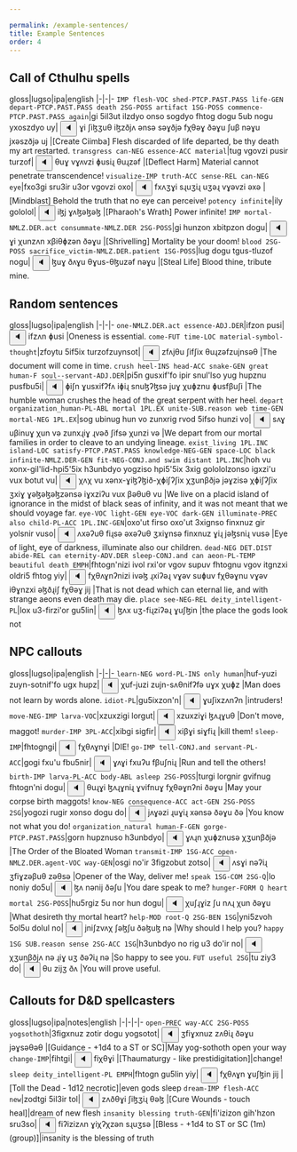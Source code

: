 ```yaml
---

permalink: /example-sentences/
title: Example Sentences
order: 4
---
```


## Call of Cthulhu spells

gloss|lugso|ipa|english
|-|-|-
`IMP flesh-VOC shed-PTCP.PAST.PASS life-GEN depart-PTCP.PAST.PASS death 2SG-POSS artifact 1SG-POSS commence-PTCP.PAST.PASS again`|gi 5il3ut ilzdyo onso sogdyo fhtog dogu 5ub nogu yxoszdyo uy|<span class='spoken'> <button class='speak' type='button' data-ipa='ɣi ʃiɮʒuθ iɮzðjʌ ənsə səɣðjə fχθəɣ ðəɣu ʃuβ nəɣu jxəszðjə uj'>🔈</button> <span class='ipa'>ɣi ʃiɮʒuθ iɮzðjʌ ənsə səɣðjə fχθəɣ ðəɣu ʃuβ nəɣu jxəszðjə uj</span> </span>|[Create Ciimba] Flesh discarded of life departed, be thy death my art restarted.
`transgress can-NEG essence-ACC material`|tug vgovzi pusir turzof|<span class='spoken'> <button class='speak' type='button' data-ipa='θuɣ vɣʌvzi ɸusiɻ θuɻzəf'>🔈</button> <span class='ipa'>θuɣ vɣʌvzi ɸusiɻ θuɻzəf</span> </span>|[Deflect Harm] Material cannot penetrate transcendence!
`visualize-IMP truth-ACC sense-REL can-NEG eye`|fxo3gi sru3ir u3or vgovzi oxo|<span class='spoken'> <button class='speak' type='button' data-ipa='fxʌʒɣi sɻuʒiɻ uʒəɻ vɣəvzi əxə'>🔈</button> <span class='ipa'>fxʌʒɣi sɻuʒiɻ uʒəɻ vɣəvzi əxə</span> </span>|[Mindblast] Behold the truth that no eye can perceive!
`potency infinite`|ily gololol|<span class='spoken'> <button class='speak' type='button' data-ipa='iɮj ɣʌɮəɮəɮ'>🔈</button> <span class='ipa'>iɮj ɣʌɮəɮəɮ</span> </span>|[Pharaoh's Wrath] Power infinite!
`IMP mortal-NMLZ.DER.act consummate-NMLZ.DER 2SG-POSS`|gi hunzon xbitpzon dogu|<span class='spoken'> <button class='speak' type='button' data-ipa='ɣi χunzʌn xβiθɸzən ðəɣu'>🔈</button> <span class='ipa'>ɣi χunzʌn xβiθɸzən ðəɣu</span> </span>|[Shrivelling] Mortality be your doom!
`blood 2SG-POSS sacrifice_victim-NMLZ.DER.patient 1SG-POSS`|lug dogu tgus-tluzof nogu|<span class='spoken'> <button class='speak' type='button' data-ipa='ɮuɣ ðʌɣu θɣus-θɮuzəf nəɣu'>🔈</button> <span class='ipa'>ɮuɣ ðʌɣu θɣus-θɮuzəf nəɣu</span> </span>|[Steal Life] Blood thine, tribute mine.

## Random sentences

gloss|lugso|ipa|english
|-|-|-
`one-NMLZ.DER.act essence-ADJ.DER`|ifzon pusi|<span class='spoken'> <button class='speak' type='button' data-ipa='ifzʌn ɸusi'>🔈</button> <span class='ipa'>ifzʌn ɸusi</span> </span>|Oneness is essential.
`come-FUT time-LOC material-symbol-thought`|zfoytu 5if5ix turzofzuynsot|<span class='spoken'> <button class='speak' type='button' data-ipa='zfʌjθu ʃifʃix θuɻzəfzujnsəθ'>🔈</button> <span class='ipa'>zfʌjθu ʃifʃix θuɻzəfzujnsəθ</span> </span>|The document will come in time.
`crush heel-INS head-ACC snake-GEN great human-F soul--servant-ADJ.DER`|pi5n gusxif'fo ipir snul'lso yug hupznu pusfbu5i|<span class='spoken'> <button class='speak' type='button' data-ipa='ɸiʃn ɣusxifʔfʌ iɸiɻ snuɮʔɮsə juɣ χuɸznu ɸusfβuʃi'>🔈</button> <span class='ipa'>ɸiʃn ɣusxifʔfʌ iɸiɻ snuɮʔɮsə juɣ χuɸznu ɸusfβuʃi</span> </span>|The humble woman crushes the head of the great serpent with her heel.
`depart organization_human-PL-ABL mortal 1PL.EX unite-SUB.reason web time-GEN mortal-NEG 1PL.EX`|sog ubinug hun vo zunxrig rvod 5ifso hunzi vo|<span class='spoken'> <button class='speak' type='button' data-ipa='sʌɣ uβinuɣ χun və zunxɻiɣ ɻvəð ʃifsə χunzi və'>🔈</button> <span class='ipa'>sʌɣ uβinuɣ χun və zunxɻiɣ ɻvəð ʃifsə χunzi və</span> </span>|We depart from our mortal families in order to cleave to an undying lineage.
`exist_living 1PL.INC island-LOC satisfy-PTCP.PAST.PASS knowledge-NEG-GEN space-LOC black infinite-NMLZ.DER-GEN fit-NEG-CONJ.and swim distant 1PL.INC`|hoh vu xonx-gil'lid-hpi5'5ix h3unbdyo yogziso hpi5'5ix 3xig golololzonso igxzi'u vux botut vu|<span class='spoken'> <button class='speak' type='button' data-ipa='χʌχ vu xənx-ɣiɮʔɮið-χɸiʃʔʃix χʒunβðjə jəɣzisə χɸiʃʔʃix ʒxiɣ ɣəɮəɮəɮzənsə iɣxziʔu vux βəθuθ vu'>🔈</button> <span class='ipa'>χʌχ vu xənx-ɣiɮʔɮið-χɸiʃʔʃix χʒunβðjə jəɣzisə χɸiʃʔʃix ʒxiɣ ɣəɮəɮəɮzənsə iɣxziʔu vux βəθuθ vu</span> </span>|We live on a placid island of ignorance in the midst of black seas of infinity, and it was not meant that we should voyage far.
`eye-VOC light-GEN eye-VOC dark-GEN illuminate-PREC also child-PL-ACC 1PL.INC-GEN`|oxo'ut firso oxo'ut 3xignso finxnuz gir yolsnir vuso|<span class='spoken'> <button class='speak' type='button' data-ipa='ʌxəʔuθ fiɻsə əxəʔuθ ʒxiɣnsə finxnuz ɣiɻ jəɮsniɻ vusə'>🔈</button> <span class='ipa'>ʌxəʔuθ fiɻsə əxəʔuθ ʒxiɣnsə finxnuz ɣiɻ jəɮsniɻ vusə</span> </span>|Eye of light, eye of darkness, illuminate also our children.
`dead-NEG DET.DIST abide-REL can eternity-ADV.DER sleep-CONJ.and can aeon-PL-TEMP beautiful death EMPH`|fhtogn'nizi ivol rxi'or vgov supuv fhtognu vgov itgnzxi oldri5 fhtog yiy|<span class='spoken'> <button class='speak' type='button' data-ipa='fχθʌɣnʔnizi ivəɮ ɻxiʔəɻ vɣəv suɸuv fχθəɣnu vɣəv iθɣnzxi əɮðɻiʃ fχθəɣ jij'>🔈</button> <span class='ipa'>fχθʌɣnʔnizi ivəɮ ɻxiʔəɻ vɣəv suɸuv fχθəɣnu vɣəv iθɣnzxi əɮðɻiʃ fχθəɣ jij</span> </span>|That is not dead which can eternal lie, and with strange aeons even death may die.
`place see-NEG-REL deity_intelligent-PL`|lox u3-firzi'or gu5lin|<span class='spoken'> <button class='speak' type='button' data-ipa='ɮʌx uʒ-fiɻziʔəɻ ɣuʃɮin'>🔈</button> <span class='ipa'>ɮʌx uʒ-fiɻziʔəɻ ɣuʃɮin</span> </span>|the place the gods look not 

## NPC callouts

gloss|lugso|ipa|english
|-|-|-
`learn-NEG word-PL-INS only human`|huf-yuzi zuyn-sotnif'fo ugx hupz|<span class='spoken'> <button class='speak' type='button' data-ipa='χuf-juzi zujn-sʌθnifʔfə uɣx χuɸz'>🔈</button> <span class='ipa'>χuf-juzi zujn-sʌθnifʔfə uɣx χuɸz</span> </span>|Man does not learn by words alone.
`idiot-PL`|gu5ixzon'n|<span class='spoken'> <button class='speak' type='button' data-ipa='ɣuʃixzʌnʔn'>🔈</button> <span class='ipa'>ɣuʃixzʌnʔn</span> </span>|intruders!
`move-NEG-IMP larva-VOC`|xzuxzigi lorgut|<span class='spoken'> <button class='speak' type='button' data-ipa='xzuxziɣi ɮʌɻɣuθ'>🔈</button> <span class='ipa'>xzuxziɣi ɮʌɻɣuθ</span> </span>|Don't move, maggot!
`murder-IMP 3PL-ACC`|xibgi sigfir|<span class='spoken'> <button class='speak' type='button' data-ipa='xiβɣi siɣfiɻ'>🔈</button> <span class='ipa'>xiβɣi siɣfiɻ</span> </span>|kill them!
`sleep-IMP`|fhtogngi|<span class='spoken'> <button class='speak' type='button' data-ipa='fχθʌɣnɣi'>🔈</button> <span class='ipa'>fχθʌɣnɣi</span> </span>|DIE!
`go-IMP tell-CONJ.and servant-PL-ACC`|gogi fxu'u fbu5nir|<span class='spoken'> <button class='speak' type='button' data-ipa='ɣʌɣi fxuʔu fβuʃniɻ'>🔈</button> <span class='ipa'>ɣʌɣi fxuʔu fβuʃniɻ</span> </span>|Run and tell the others!
`birth-IMP larva-PL-ACC body-ABL asleep 2SG-POSS`|turgi lorgnir gvifnug fhtogn'ni dogu|<span class='spoken'> <button class='speak' type='button' data-ipa='θuɻɣi ɮʌɻɣniɻ ɣvifnuɣ fχθəɣnʔni ðəɣu'>🔈</button> <span class='ipa'>θuɻɣi ɮʌɻɣniɻ ɣvifnuɣ fχθəɣnʔni ðəɣu</span> </span>|May your corpse birth maggots!
`know-NEG consequence-ACC act-GEN 2SG-POSS 2SG`|yogozi rugir xonso dogu do|<span class='spoken'> <button class='speak' type='button' data-ipa='jʌɣəzi ɻuɣiɻ xənsə ðəɣu ðə'>🔈</button> <span class='ipa'>jʌɣəzi ɻuɣiɻ xənsə ðəɣu ðə</span> </span>|You know not what you do!
`organization_natural human-F-GEN gorge-PTCP.PAST.PASS`|gorn hupznuso h3unbdyo|<span class='spoken'> <button class='speak' type='button' data-ipa='ɣʌɻn χuɸznusə χʒunβðjə'>🔈</button> <span class='ipa'>ɣʌɻn χuɸznusə χʒunβðjə</span> </span>|The Order of the Bloated Woman
`transmit-IMP 1SG-ACC open-NMLZ.DER.agent-VOC way-GEN`|osgi no'ir 3figzobut zotso|<span class='spoken'> <button class='speak' type='button' data-ipa='ʌsɣi nəʔiɻ ʒfiɣzəβuθ zəθsə'>🔈</button> <span class='ipa'>ʌsɣi nəʔiɻ ʒfiɣzəβuθ zəθsə</span> </span>|Opener of the Way, deliver me!
`speak 1SG-COM 2SG-Q`|lo noniy do5u|<span class='spoken'> <button class='speak' type='button' data-ipa='ɮʌ nənij ðəʃu'>🔈</button> <span class='ipa'>ɮʌ nənij ðəʃu</span> </span>|You dare speak to me?
`hunger-FORM Q heart mortal 2SG-POSS`|hu5rgiz 5u nor hun dogu|<span class='spoken'> <button class='speak' type='button' data-ipa='χuʃɻɣiz ʃu nʌɻ χun ðəɣu'>🔈</button> <span class='ipa'>χuʃɻɣiz ʃu nʌɻ χun ðəɣu</span> </span>|What desireth thy mortal heart?
`help-MOD root-Q 2SG-BEN 1SG`|yni5zvoh 5ol5u dolul no|<span class='spoken'> <button class='speak' type='button' data-ipa='jniʃzvʌχ ʃəɮʃu ðəɮuɮ nə'>🔈</button> <span class='ipa'>jniʃzvʌχ ʃəɮʃu ðəɮuɮ nə</span> </span>|Why should I help you?
`happy 1SG SUB.reason sense 2SG-ACC 1SG`|h3unbdyo no rig u3 do'ir no|<span class='spoken'> <button class='speak' type='button' data-ipa='χʒunβðjʌ nə ɻiɣ uʒ ðəʔiɻ nə'>🔈</button> <span class='ipa'>χʒunβðjʌ nə ɻiɣ uʒ ðəʔiɻ nə</span> </span>|So happy to see you.
`FUT useful 2SG`|tu ziy3 do|<span class='spoken'> <button class='speak' type='button' data-ipa='θu zijʒ ðʌ'>🔈</button> <span class='ipa'>θu zijʒ ðʌ</span> </span>|You will prove useful.

## Callouts for D&D spellcasters

gloss|lugso|ipa|notes|english
|-|-|-|-
`open-PREC way-ACC 2SG-POSS yogsothoth`|3figxnuz zotir dogu yogsotot|<span class='spoken'> <button class='speak' type='button' data-ipa='ʒfiɣxnuz zʌθiɻ ðəɣu jəɣsəθəθ'>🔈</button> <span class='ipa'>ʒfiɣxnuz zʌθiɻ ðəɣu jəɣsəθəθ</span> </span>|[Guidance - +1d4 to a ST or SC]|May yog-sothoth open your way
`change-IMP`|fihtgi|<span class='spoken'> <button class='speak' type='button' data-ipa='fiχθɣi'>🔈</button> <span class='ipa'>fiχθɣi</span> </span>|[Thaumaturgy - like prestidigitation]|change!
`sleep deity_intelligent-PL EMPH`|fhtogn gu5lin yiy|<span class='spoken'> <button class='speak' type='button' data-ipa='fχθʌɣn ɣuʃɮin jij'>🔈</button> <span class='ipa'>fχθʌɣn ɣuʃɮin jij</span> </span>|[Toll the Dead - 1d12 necrotic]|even gods sleep
`dream-IMP flesh-ACC new`|zodtgi 5il3ir tol|<span class='spoken'> <button class='speak' type='button' data-ipa='zʌðθɣi ʃiɮʒiɻ θəɮ'>🔈</button> <span class='ipa'>zʌðθɣi ʃiɮʒiɻ θəɮ</span> </span>|[Cure Wounds - touch heal]|dream of new flesh
`insanity blessing truth-GEN`|fi'izizon gih'hzon sru3so|<span class='spoken'> <button class='speak' type='button' data-ipa='fiʔizizʌn ɣiχʔχzən sɻuʒsə'>🔈</button> <span class='ipa'>fiʔizizʌn ɣiχʔχzən sɻuʒsə</span> </span>|[Bless - +1d4 to ST or SC (1m) (group)]|insanity is the blessing of truth